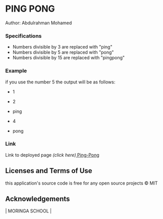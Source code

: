 # PING PONG

Author: Abdulrahman Mohamed

### Specifications
* Numbers divisible by 3 are replaced with "ping"
* Numbers divisible by 5 are replaced with "pong"
* Numbers divisible by 15 are replaced with "pingpong"

### Example
if you use the number 5 the output will be as follows:

* 1

* 2

* ping

* 4

* pong

### Link
Link to deployed page _(click here)_<a href=https://alchemy17.github.io/pingpong/ title="Title">
Ping-Pong</a>

## Licenses and Terms of Use  
this application's source code is free for any open source projects
&copy; MIT

## Acknowledgements

| MORINGA SCHOOL |

